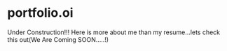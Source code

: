 # portfolio.oi
Under Construction!!!
Here is more about me than my resume...lets check this out(We Are Coming SOON.....!)
